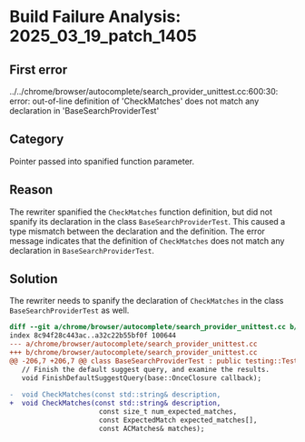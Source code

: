 # Build Failure Analysis: 2025_03_19_patch_1405

## First error

../../chrome/browser/autocomplete/search_provider_unittest.cc:600:30: error: out-of-line definition of 'CheckMatches' does not match any declaration in 'BaseSearchProviderTest'

## Category
Pointer passed into spanified function parameter.

## Reason
The rewriter spanified the `CheckMatches` function definition, but did not spanify its declaration in the class `BaseSearchProviderTest`. This caused a type mismatch between the declaration and the definition. The error message indicates that the definition of `CheckMatches` does not match any declaration in `BaseSearchProviderTest`.

## Solution
The rewriter needs to spanify the declaration of `CheckMatches` in the class `BaseSearchProviderTest` as well.
```diff
diff --git a/chrome/browser/autocomplete/search_provider_unittest.cc b/chrome/browser/autocomplete/search_provider_unittest.cc
index 8c94f28c443ac..a32c22b55bf0f 100644
--- a/chrome/browser/autocomplete/search_provider_unittest.cc
+++ b/chrome/browser/autocomplete/search_provider_unittest.cc
@@ -206,7 +206,7 @@ class BaseSearchProviderTest : public testing::Test,
   // Finish the default suggest query, and examine the results.
   void FinishDefaultSuggestQuery(base::OnceClosure callback);
 
-  void CheckMatches(const std::string& description,
+  void CheckMatches(const std::string& description,
                      const size_t num_expected_matches,
                      const ExpectedMatch expected_matches[],
                      const ACMatches& matches);